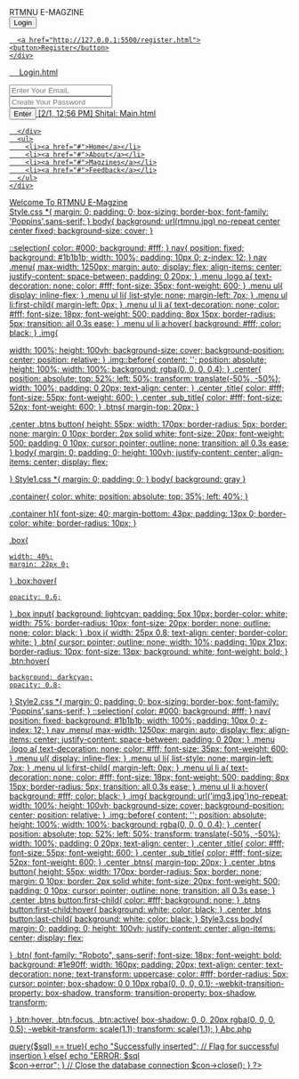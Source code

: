 

<!DOCTYPE html>
<html lang="en">
<head>
  <meta charset="UTF-8">
  <meta http-equiv="X-UA-Compatible" content="IE=edge">
  <meta name="viewport" content="width=device-width, initial-scale=1.0">
  <link rel="stylesheet" href="style.css">
</head>
<body>
  <div class="img"></div>
  <div class="center">
    <div class="title">RTMNU E-MAGZINE</div>
    <div class="btns">
      <a href="http://127.0.0.1:5500/login.html"><link rel="stylesheet" href="style3.css"><button>Login</button>
      
      <a href="http://127.0.0.1:5500/register.html"><button>Register</button>
    </div>
  </body>
</html>







 
Login.html
<!DOCTYPE html>
<html lang="en">
<head>
    <link rel="stylesheet" href="style1.css">
    <meta charset="UTF-8">
    <meta http-equiv="X-UA-Compatible" content="IE=edge">
    <meta name="viewport" content="width=<div class=box">
   
</head>
<body>
    <div class="box">
        <i class="fa fa-user"></i>
        <input type="EmaiL" name="EmaiL" ID="EmaiL" placeholder="Enter Your EmaiL" required>
    </div>
    <div class="box">
        <i class="fa-regular fa-key"></i>
        <input type="Password" name="Password" id="Password" placeholder="Create Your Password" required>
    </div>
    <a href="http://127.0.0.1:5500/main.html"><button>Enter</button>
</body>
</html>
[2/1, 12:56 PM] Shital: Main.html
<!DOCTYPE html>
<html lang="en" dir="ltr">
  <head>
    <meta charset="UTF-8">
    <meta name="viewport" content="width=device-width, initial-scale=1.0">
    <link rel="stylesheet" href="style2.css">
   </head>
<body>
  <nav>
    <div class="menu">
      <div class="logo">
       
      </div>
      <ul>
        <li><a href="#">Home</a></li>
        <li><a href="#">About</a></li>
        <li><a href="#">Magzines</a></li>
        <li><a href="#">Feedback</a></li>
      </ul>
    </div>
  </nav>
  <div class="img"></div>
  <div class="center">
    <div class="title">Welcome To RTMNU E-Magzine </div>
    <a href="http://127.0.0.1:5500/mode.html">
  </div>
</body>

</html>
Style.css
*{
  margin: 0;
  padding: 0;
  box-sizing: border-box;
  font-family: 'Poppins',sans-serif;
}
body{
  background: url(rtmnu.jpg) no-repeat center center fixed;
  background-size: cover;
}

::selection{
  color: #000;
  background: #fff;
}
nav{
  position: fixed;
  background: #1b1b1b;
  width: 100%;
  padding: 10px 0;
  z-index: 12;
}
nav .menu{
  max-width: 1250px;
  margin: auto;
  display: flex;
  align-items: center;
  justify-content: space-between;
  padding: 0 20px;
}
.menu .logo a{
  text-decoration: none;
  color: #fff;
  font-size: 35px;
  font-weight: 600;
}
.menu ul{
  display: inline-flex;
}
.menu ul li{
  list-style: none;
  margin-left: 7px;
}
.menu ul li:first-child{
  margin-left: 0px;
}
.menu ul li a{
  text-decoration: none;
  color: #fff;
  font-size: 18px;
  font-weight: 500;
  padding: 8px 15px;
  border-radius: 5px;
  transition: all 0.3s ease;
}
.menu ul li a:hover{
  background: #fff;
  color: black;
}
.img{
  
  width: 100%;
  height: 100vh;
  background-size: cover;
  background-position: center;
  position: relative;
}
.img::before{
  content: '';
  position: absolute;
  height: 100%;
  width: 100%;
  background: rgba(0, 0, 0, 0.4);
}
.center{
  position: absolute;
  top: 52%;
  left: 50%;
  transform: translate(-50%, -50%);
  width: 100%;
  padding: 0 20px;
  text-align: center;
}
.center .title{
  color: #fff;
  font-size: 55px;
  font-weight: 600;
}
.center .sub_title{
  color: #fff;
  font-size: 52px;
  font-weight: 600;
}
 .btns{
   margin-top: 20px;
 }

.center .btns button{
  height: 55px;
  width: 170px;
  border-radius: 5px;
  border: none;
  margin: 0 10px;
  border: 2px solid white;
  font-size: 20px;
  font-weight: 500;
  padding: 0 10px;
  cursor: pointer;
  outline: none;
  transition: all 0.3s ease;
}
body{
  margin: 0;
  padding: 0;
  height: 100vh;
  justify-content: center;
  align-items: center;
  display: flex;

}
Style1.css
*{
    margin: 0;
    padding: 0;
}
body{
    background: gray
}

.container{
    color: white;
    position: absolute;
    top: 35%;
    left: 40%;
}

.container h1{
    font-size: 40;
    margin-bottom: 43px;
    padding: 13px 0;
    border-color: white;
    border-radius: 10px;
}

.box{
    
    width: 40%;
    margin: 22px 0;
}
.box:hover{
   
    opacity: 0.6;
}
.box input{
    background: lightcyan;
    padding: 5px 10px;
    border-color: white;
    width: 75%;
    border-radius: 10px;
    font-size: 20px;
    border: none;
    outline: none;
    color: black;
}
.box i{
    width: 25px 0.8;
    text-align: center;
    border-color: white;
}
.btn{
    cursor: pointer;
    outline: none;
    width: 10%;
    padding: 10px 21px;
    border-radius: 10px;
    font-size: 13px;
    background: white;
    font-weight: bold;
}
.btn:hover{
   
    background: darkcyan;
    opacity: 0.8;
}
Style2.css
*{
  margin: 0;
  padding: 0;
  box-sizing: border-box;
  font-family: 'Poppins',sans-serif;
}
::selection{
  color: #000;
  background: #fff;
}
nav{
  position: fixed;
  background: #1b1b1b;
  width: 100%;
  padding: 10px 0;
  z-index: 12;
}
nav .menu{
  max-width: 1250px;
  margin: auto;
  display: flex;
  align-items: center;
  justify-content: space-between;
  padding: 0 20px;
}
.menu .logo a{
  text-decoration: none;
  color: #fff;
  font-size: 35px;
  font-weight: 600;
}
.menu ul{
  display: inline-flex;
}
.menu ul li{
  list-style: none;
  margin-left: 7px;
}
.menu ul li:first-child{
  margin-left: 0px;
}
.menu ul li a{
  text-decoration: none;
  color: #fff;
  font-size: 18px;
  font-weight: 500;
  padding: 8px 15px;
  border-radius: 5px;
  transition: all 0.3s ease;
}
.menu ul li a:hover{
  background: #fff;
  color: black;
}
.img{
  background: url('img3.jpg')no-repeat;
  width: 100%;
  height: 100vh;
  background-size: cover;
  background-position: center;
  position: relative;
}
.img::before{
  content: '';
  position: absolute;
  height: 100%;
  width: 100%;
  background: rgba(0, 0, 0, 0.4);
}
.center{
  position: absolute;
  top: 52%;
  left: 50%;
  transform: translate(-50%, -50%);
  width: 100%;
  padding: 0 20px;
  text-align: center;
}
.center .title{
  color: #fff;
  font-size: 55px;
  font-weight: 600;
}
.center .sub_title{
  color: #fff;
  font-size: 52px;
  font-weight: 600;
}
.center .btns{
  margin-top: 20px;
}
.center .btns button{
  height: 55px;
  width: 170px;
  border-radius: 5px;
  border: none;
  margin: 0 10px;
  border: 2px solid white;
  font-size: 20px;
  font-weight: 500;
  padding: 0 10px;
  cursor: pointer;
  outline: none;
  transition: all 0.3s ease;
}
.center .btns button:first-child{
  color: #fff;
  background: none;
}
.btns button:first-child:hover{
  background: white;
  color: black;
}
.center .btns button:last-child{
  background: white;
  color: black;
}
Style3.css
body{
    margin: 0;
    padding: 0;
    height: 100vh;
    justify-content: center;
    align-items: center;
    display: flex;

}
.btn{
    font-family: "Roboto", sans-serif;
    font-size: 18px;
    font-weight: bold;
    background: #1e90ff;
    width: 160px;
    padding: 20px;
    text-align: center;
    text-decoration: none;
    text-transform: uppercase;
    color: #fff;
    border-radius: 5px;
    cursor: pointer;
    box-shadow: 0 0 10px rgba(0, 0, 0, 0.1);
    -webkit-transition-property: box-shadow, transform;
    transition-property: box-shadow, transform;

}
.btn:hover, .btn:focus, .btn:active{
    box-shadow: 0, 0, 20px rgba(0, 0, 0, 0.5);
    -webkit-transform: scale(1.1);
    transform: scale(1.1);
}
Abc.php
<?php
$insert = false;
if(isset($_POST['name'])){
    // Set connection variables
    $server = "localhost";
    $username = "root";
    $password = "";

    // Create a database connection
    $con = mysqli_connect($server, $username, $password);

    // Check for connection success
    if(!$con){
        die("connection to this database failed due to" . mysqli_connect_error());
    }
    // echo "Success connecting to the date";

    // Collect post variables
    $name = $_POST['name'];
    $Email = $_POST['Email'];
    $password = $_POST['Password'];
    $Number = $_POST['Number'];
    $sql = "INSERT INTO `data` (`Sr.no.`, `Name`, `Email`, `Password`, `number`, `date`) VALUES ('$name', '$Email', '$password', '$Number', current_timestamp());"
    // Execute the query
    if($con->query($sql) == true){
         echo "Successfully inserted";

        // Flag for successful insertion
    }
    else{
        echo "ERROR: $sql <br> $con->error";
    }

    // Close the database connection
    $con->close();
}
?>
